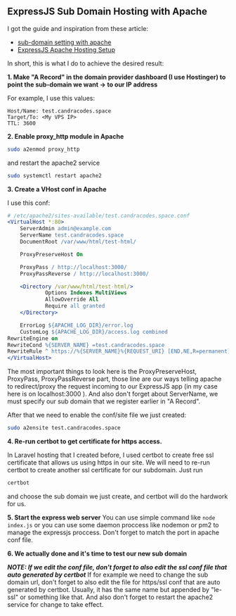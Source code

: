 ## ExpressJS Sub Domain Hosting with Apache

I got the guide and inspiration from these article:

- [sub-domain setting with apache](https://codeburst.io/configuring-a-subdomain-in-apache2-f7a8b316b42c)
- [ExpressJS Apache Hosting Setup](https://medium.com/@nutanbhogendrasharma/host-node-express-application-in-apache-webserver-in-ubuntu-server-a8718ace324e)

In short, this is what I do to achieve the desired result:

**1. Make "A Record" in the domain provider dashboard (I use Hostinger) to point the sub-domain we want -> to our IP address**

For example, I use this values:

```
Host/Name: test.candracodes.space
Target/To: <My VPS IP>
TTL: 3600
```

**2. Enable proxy_http module in Apache**

```bash
sudo a2enmod proxy_http
```

and restart the apache2 service

```bash
sudo systemctl restart apache2
```

**3. Create a VHost conf in Apache**

I use this conf:

```apache
# /etc/apache2/sites-available/test.candracodes.space.conf
<VirtualHost *:80>
    ServerAdmin admin@example.com
    ServerName test.candracodes.space
    DocumentRoot /var/www/html/test-html/

    ProxyPreserveHost On

    ProxyPass / http://localhost:3000/
    ProxyPassReverse / http://localhost:3000/

    <Directory /var/www/html/test-html/>
            Options Indexes MultiViews
            AllowOverride All
            Require all granted
    </Directory>

    ErrorLog ${APACHE_LOG_DIR}/error.log
    CustomLog ${APACHE_LOG_DIR}/access.log combined
RewriteEngine on
RewriteCond %{SERVER_NAME} =test.candracodes.space
RewriteRule ^ https://%{SERVER_NAME}%{REQUEST_URI} [END,NE,R=permanent]
</VirtualHost>
```

The most important things to look here is the ProxyPreserveHost, ProxyPass, ProxyPassReverse part, those line are our ways telling apache to redirect/proxy the request incoming to our ExpressJS app (in my case here is on localhost:3000 ).
And also don't forget about ServerName, we must specify our sub domain that we register earlier in "A Record".

After that we need to enable the conf/site file we just created:
```bash
sudo a2ensite test.candracodes.space 
```

**4. Re-run certbot to get certificate for https access.**

In Laravel hosting that I created before, I used certbot to create free ssl certificate that allows us using https in our site.
We will need to re-run certbot to create another ssl certificate for our subdomain. Just run
```bash
certbot
```
and choose the sub domain we just create, and certbot will do the hardwork for us.

**5. Start the express web server**
You can use simple command like ```node index.js``` or you can use some daemon proccess like nodemon or pm2 to manage the expressjs proccess. Don't forget to match the port in apache conf file.

**6. We actually done and it's time to test our new sub domain**

***NOTE: If we edit the conf file, don't forget to also edit the ssl conf file that auto generated by certbot***
If for example we need to change the sub domain url, don't forget to also edit the file for https/ssl conf that are auto generated by certbot. Usually, it has the same name but appended by "le-ssl" or something like that. 
And also don't forget to restart the apache2 service for change to take effect.